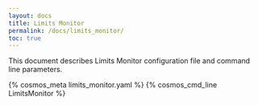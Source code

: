 ```yaml
---
layout: docs
title: Limits Monitor
permalink: /docs/limits_monitor/
toc: true
---
```

This document describes Limits Monitor configuration file and command line parameters.

{% cosmos_meta limits_monitor.yaml %}
{% cosmos_cmd_line LimitsMonitor %}
